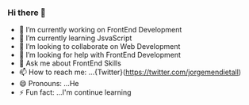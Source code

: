 ### Hi there 👋

- 🔭 I’m currently working on FrontEnd Development
- 🌱 I’m currently learning JsvaScript
- 👯 I’m looking to collaborate on Web Development
- 🤔 I’m looking for help with FrontEnd Development
- 💬 Ask me about FrontEnd Skills
- 📫 How to reach me: ...{Twitter}(https://twitter.com/jorgemendietall)
- 😄 Pronouns: ...He
- ⚡ Fun fact: ...I'm continue learning

